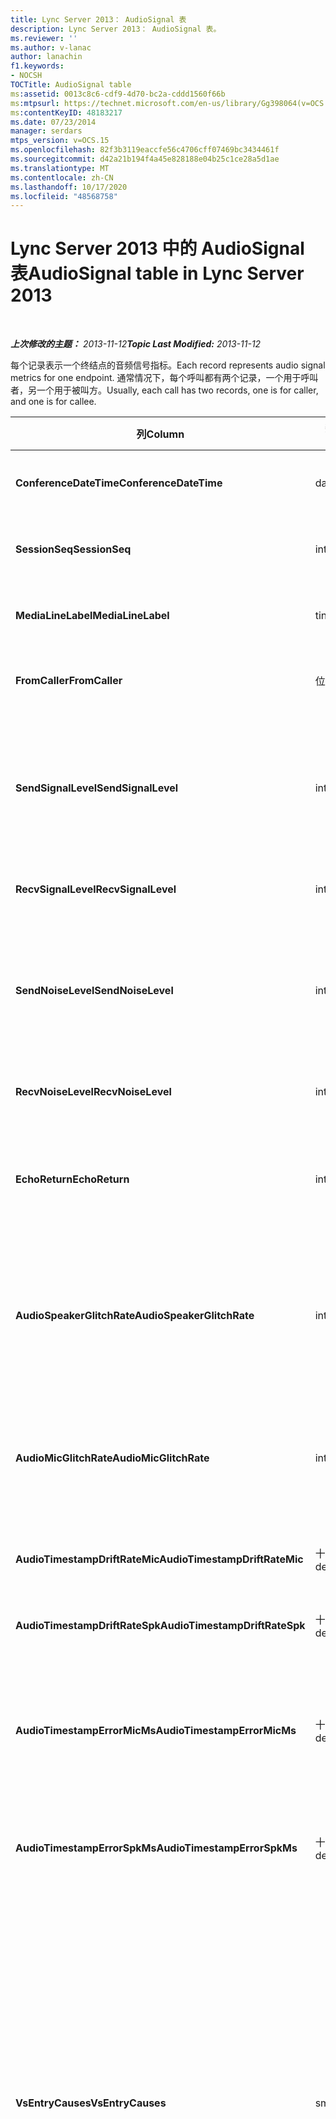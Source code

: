 ```yaml
---
title: Lync Server 2013： AudioSignal 表
description: Lync Server 2013： AudioSignal 表。
ms.reviewer: ''
ms.author: v-lanac
author: lanachin
f1.keywords:
- NOCSH
TOCTitle: AudioSignal table
ms:assetid: 0013c8c6-cdf9-4d70-bc2a-cddd1560f66b
ms:mtpsurl: https://technet.microsoft.com/en-us/library/Gg398064(v=OCS.15)
ms:contentKeyID: 48183217
ms.date: 07/23/2014
manager: serdars
mtps_version: v=OCS.15
ms.openlocfilehash: 82f3b3119eaccfe56c4706cff07469bc3434461f
ms.sourcegitcommit: d42a21b194f4a45e828188e04b25c1ce28a5d1ae
ms.translationtype: MT
ms.contentlocale: zh-CN
ms.lasthandoff: 10/17/2020
ms.locfileid: "48568758"
---
```

# <a name="audiosignal-table-in-lync-server-2013"></a><span data-ttu-id="595de-103">Lync Server 2013 中的 AudioSignal 表</span><span class="sxs-lookup"><span data-stu-id="595de-103">AudioSignal table in Lync Server 2013</span></span>

<div data-xmlns="http://www.w3.org/1999/xhtml">

<div class="topic" data-xmlns="http://www.w3.org/1999/xhtml" data-msxsl="urn:schemas-microsoft-com:xslt" data-cs="https://msdn.microsoft.com/">

<div data-asp="https://msdn2.microsoft.com/asp">



</div>

<div id="mainSection">

<div id="mainBody">

<span> </span>

<span data-ttu-id="595de-104">_**上次修改的主题：** 2013-11-12_</span><span class="sxs-lookup"><span data-stu-id="595de-104">_**Topic Last Modified:** 2013-11-12_</span></span>

<span data-ttu-id="595de-105">每个记录表示一个终结点的音频信号指标。</span><span class="sxs-lookup"><span data-stu-id="595de-105">Each record represents audio signal metrics for one endpoint.</span></span> <span data-ttu-id="595de-106">通常情况下，每个呼叫都有两个记录，一个用于呼叫者，另一个用于被叫方。</span><span class="sxs-lookup"><span data-stu-id="595de-106">Usually, each call has two records, one is for caller, and one is for callee.</span></span>


<table>
<colgroup>
<col style="width: 25%" />
<col style="width: 25%" />
<col style="width: 25%" />
<col style="width: 25%" />
</colgroup>
<thead>
<tr class="header">
<th><span data-ttu-id="595de-107"><strong>列</strong></span><span class="sxs-lookup"><span data-stu-id="595de-107"><strong>Column</strong></span></span></th>
<th><span data-ttu-id="595de-108"><strong>数据类型</strong></span><span class="sxs-lookup"><span data-stu-id="595de-108"><strong>Data Type</strong></span></span></th>
<th><span data-ttu-id="595de-109"><strong>键/索引</strong></span><span class="sxs-lookup"><span data-stu-id="595de-109"><strong>Key/Index</strong></span></span></th>
<th><span data-ttu-id="595de-110"><strong>Details</strong></span><span class="sxs-lookup"><span data-stu-id="595de-110"><strong>Details</strong></span></span></th>
</tr>
</thead>
<tbody>
<tr class="odd">
<td><p><span data-ttu-id="595de-111"><strong>ConferenceDateTime</strong></span><span class="sxs-lookup"><span data-stu-id="595de-111"><strong>ConferenceDateTime</strong></span></span></p></td>
<td><p><span data-ttu-id="595de-112">datetime</span><span class="sxs-lookup"><span data-stu-id="595de-112">datetime</span></span></p></td>
<td><p><span data-ttu-id="595de-113">主</span><span class="sxs-lookup"><span data-stu-id="595de-113">Primary</span></span></p></td>
<td><p><span data-ttu-id="595de-114"><a href="lync-server-2013-medialine-table.md">在 Lync Server 2013 中从 MediaLine 表中</a>引用。</span><span class="sxs-lookup"><span data-stu-id="595de-114">Referenced from the <a href="lync-server-2013-medialine-table.md">MediaLine table in Lync Server 2013</a>.</span></span></p></td>
</tr>
<tr class="even">
<td><p><span data-ttu-id="595de-115"><strong>SessionSeq</strong></span><span class="sxs-lookup"><span data-stu-id="595de-115"><strong>SessionSeq</strong></span></span></p></td>
<td><p><span data-ttu-id="595de-116">int</span><span class="sxs-lookup"><span data-stu-id="595de-116">int</span></span></p></td>
<td><p><span data-ttu-id="595de-117">主</span><span class="sxs-lookup"><span data-stu-id="595de-117">Primary</span></span></p></td>
<td><p><span data-ttu-id="595de-118"><a href="lync-server-2013-medialine-table.md">在 Lync Server 2013 中从 MediaLine 表中</a>引用。</span><span class="sxs-lookup"><span data-stu-id="595de-118">Referenced from the <a href="lync-server-2013-medialine-table.md">MediaLine table in Lync Server 2013</a>.</span></span></p></td>
</tr>
<tr class="odd">
<td><p><span data-ttu-id="595de-119"><strong>MediaLineLabel</strong></span><span class="sxs-lookup"><span data-stu-id="595de-119"><strong>MediaLineLabel</strong></span></span></p></td>
<td><p><span data-ttu-id="595de-120">tinyint</span><span class="sxs-lookup"><span data-stu-id="595de-120">tinyint</span></span></p></td>
<td><p><span data-ttu-id="595de-121">主</span><span class="sxs-lookup"><span data-stu-id="595de-121">Primary</span></span></p></td>
<td><p><span data-ttu-id="595de-122"><a href="lync-server-2013-medialine-table.md">在 Lync Server 2013 中从 MediaLine 表中</a>引用。</span><span class="sxs-lookup"><span data-stu-id="595de-122">Referenced from the <a href="lync-server-2013-medialine-table.md">MediaLine table in Lync Server 2013</a>.</span></span></p></td>
</tr>
<tr class="even">
<td><p><span data-ttu-id="595de-123"><strong>FromCaller</strong></span><span class="sxs-lookup"><span data-stu-id="595de-123"><strong>FromCaller</strong></span></span></p></td>
<td><p><span data-ttu-id="595de-124">位</span><span class="sxs-lookup"><span data-stu-id="595de-124">bit</span></span></p></td>
<td><p><span data-ttu-id="595de-125">主</span><span class="sxs-lookup"><span data-stu-id="595de-125">Primary</span></span></p></td>
<td><p><span data-ttu-id="595de-126">0：被调用方的数据</span><span class="sxs-lookup"><span data-stu-id="595de-126">0: Callee’s data</span></span></p>
<p><span data-ttu-id="595de-127">1：呼叫者的数据</span><span class="sxs-lookup"><span data-stu-id="595de-127">1: Caller’s data</span></span></p></td>
</tr>
<tr class="odd">
<td><p><span data-ttu-id="595de-128"><strong>SendSignalLevel</strong></span><span class="sxs-lookup"><span data-stu-id="595de-128"><strong>SendSignalLevel</strong></span></span></p></td>
<td><p><span data-ttu-id="595de-129">int</span><span class="sxs-lookup"><span data-stu-id="595de-129">int</span></span></p></td>
<td><p> </p></td>
<td><p><span data-ttu-id="595de-130">表示模拟后增益控制音频信号级别。</span><span class="sxs-lookup"><span data-stu-id="595de-130">Represents the Post-Analog Gain Control audio signal level.</span></span> <span data-ttu-id="595de-131">此指标的单位为 dBmo。</span><span class="sxs-lookup"><span data-stu-id="595de-131">The unit for this metric is dBmo.</span></span> <span data-ttu-id="595de-132">为获得可接受的质量，至少应为 30 dBmo。</span><span class="sxs-lookup"><span data-stu-id="595de-132">For acceptable quality, it should be at least 30 dBmo.</span></span> <span data-ttu-id="595de-133">A/V 会议服务器或 IP 电话不报告此指标。</span><span class="sxs-lookup"><span data-stu-id="595de-133">This metric is not reported by the A/V Conferencing Server or IP phones.</span></span></p></td>
</tr>
<tr class="even">
<td><p><span data-ttu-id="595de-134"><strong>RecvSignalLevel</strong></span><span class="sxs-lookup"><span data-stu-id="595de-134"><strong>RecvSignalLevel</strong></span></span></p></td>
<td><p><span data-ttu-id="595de-135">int</span><span class="sxs-lookup"><span data-stu-id="595de-135">int</span></span></p></td>
<td><p> </p></td>
<td><p><span data-ttu-id="595de-136">请参阅 SendSignalLevel。</span><span class="sxs-lookup"><span data-stu-id="595de-136">See SendSignalLevel.</span></span></p></td>
</tr>
<tr class="odd">
<td><p><span data-ttu-id="595de-137"><strong>SendNoiseLevel</strong></span><span class="sxs-lookup"><span data-stu-id="595de-137"><strong>SendNoiseLevel</strong></span></span></p></td>
<td><p><span data-ttu-id="595de-138">int</span><span class="sxs-lookup"><span data-stu-id="595de-138">int</span></span></p></td>
<td><p> </p></td>
<td><p><span data-ttu-id="595de-139">表示模拟后增益控制音频噪音级别。</span><span class="sxs-lookup"><span data-stu-id="595de-139">Represents the Post-Analog Gain Control audio noise level.</span></span> <span data-ttu-id="595de-140">此指标的单位为 dBmo。</span><span class="sxs-lookup"><span data-stu-id="595de-140">The unit for this metric is dBmo.</span></span> <span data-ttu-id="595de-141">为获得可接受的质量，它应小于 35 dBmo。</span><span class="sxs-lookup"><span data-stu-id="595de-141">For acceptable quality, it should be less than 35 dBmo.</span></span> <span data-ttu-id="595de-142">A/V 会议服务器或 IP 电话不报告此指标。</span><span class="sxs-lookup"><span data-stu-id="595de-142">This metric is not reported by the A/V Conferencing Server or IP phones.</span></span></p></td>
</tr>
<tr class="even">
<td><p><span data-ttu-id="595de-143"><strong>RecvNoiseLevel</strong></span><span class="sxs-lookup"><span data-stu-id="595de-143"><strong>RecvNoiseLevel</strong></span></span></p></td>
<td><p><span data-ttu-id="595de-144">int</span><span class="sxs-lookup"><span data-stu-id="595de-144">int</span></span></p></td>
<td><p> </p></td>
<td><p><span data-ttu-id="595de-145">请参阅 SendNoiseLevel。</span><span class="sxs-lookup"><span data-stu-id="595de-145">See SendNoiseLevel.</span></span></p></td>
</tr>
<tr class="odd">
<td><p><span data-ttu-id="595de-146"><strong>EchoReturn</strong></span><span class="sxs-lookup"><span data-stu-id="595de-146"><strong>EchoReturn</strong></span></span></p></td>
<td><p><span data-ttu-id="595de-147">int</span><span class="sxs-lookup"><span data-stu-id="595de-147">int</span></span></p></td>
<td><p> </p></td>
<td><p><span data-ttu-id="595de-148">回显返回丢失增强指标。</span><span class="sxs-lookup"><span data-stu-id="595de-148">Echo Return Loss Enhancement metric.</span></span> <span data-ttu-id="595de-149">此指标的单位为 dB。</span><span class="sxs-lookup"><span data-stu-id="595de-149">The unit for this metric is dB.</span></span> <span data-ttu-id="595de-150">值越低表示回显越少。</span><span class="sxs-lookup"><span data-stu-id="595de-150">Lower values represent less echo.</span></span> <span data-ttu-id="595de-151">A/V 会议服务器或 IP 电话不报告此指标。</span><span class="sxs-lookup"><span data-stu-id="595de-151">This metric is not reported by the A/V Conferencing Server or IP phones.</span></span></p></td>
</tr>
<tr class="even">
<td><p><span data-ttu-id="595de-152"><strong>AudioSpeakerGlitchRate</strong></span><span class="sxs-lookup"><span data-stu-id="595de-152"><strong>AudioSpeakerGlitchRate</strong></span></span></p></td>
<td><p><span data-ttu-id="595de-153">int</span><span class="sxs-lookup"><span data-stu-id="595de-153">int</span></span></p></td>
<td><p> </p></td>
<td><p><span data-ttu-id="595de-154">扬声器呈现的每5分钟平均故障。</span><span class="sxs-lookup"><span data-stu-id="595de-154">Average glitches per five minutes for the loudspeaker rendering.</span></span> <span data-ttu-id="595de-155">为了获得较高的质量，这应小于每五分钟一次。</span><span class="sxs-lookup"><span data-stu-id="595de-155">For good quality, this should be less than one per five minutes.</span></span> <span data-ttu-id="595de-156">不是由 A/V 会议服务器、中介服务器或 IP 电话报告。</span><span class="sxs-lookup"><span data-stu-id="595de-156">Not reported by A/V Conferencing Servers, Mediation Servers, or IP phones.</span></span></p></td>
</tr>
<tr class="odd">
<td><p><span data-ttu-id="595de-157"><strong>AudioMicGlitchRate</strong></span><span class="sxs-lookup"><span data-stu-id="595de-157"><strong>AudioMicGlitchRate</strong></span></span></p></td>
<td><p><span data-ttu-id="595de-158">int</span><span class="sxs-lookup"><span data-stu-id="595de-158">int</span></span></p></td>
<td><p> </p></td>
<td><p><span data-ttu-id="595de-159">麦克风捕获每5分钟的平均故障。</span><span class="sxs-lookup"><span data-stu-id="595de-159">Average glitches per five minutes for the microphone capture.</span></span> <span data-ttu-id="595de-160">若要获得较高的质量，这应小于每5分钟一次。</span><span class="sxs-lookup"><span data-stu-id="595de-160">For good quality this should be less than one per five minutes.</span></span> <span data-ttu-id="595de-161">不是由 A/V 会议服务器、中介服务器或 IP 电话报告。</span><span class="sxs-lookup"><span data-stu-id="595de-161">Not reported by A/V Conferencing Servers, Mediation Servers, or IP phones.</span></span></p></td>
</tr>
<tr class="even">
<td><p><span data-ttu-id="595de-162"><strong>AudioTimestampDriftRateMic</strong></span><span class="sxs-lookup"><span data-stu-id="595de-162"><strong>AudioTimestampDriftRateMic</strong></span></span></p></td>
<td><p><span data-ttu-id="595de-163">十进制 (9，2) </span><span class="sxs-lookup"><span data-stu-id="595de-163">decimal(9,2)</span></span></p></td>
<td><p> </p></td>
<td><p><span data-ttu-id="595de-164">麦克风设备时钟相对于 CPU 时钟的速度偏移速率。</span><span class="sxs-lookup"><span data-stu-id="595de-164">Microphone device clock drift rate, relative to CPU clock.</span></span></p></td>
</tr>
<tr class="odd">
<td><p><span data-ttu-id="595de-165"><strong>AudioTimestampDriftRateSpk</strong></span><span class="sxs-lookup"><span data-stu-id="595de-165"><strong>AudioTimestampDriftRateSpk</strong></span></span></p></td>
<td><p><span data-ttu-id="595de-166">十进制 (9，2) </span><span class="sxs-lookup"><span data-stu-id="595de-166">decimal(9,2)</span></span></p></td>
<td><p> </p></td>
<td><p><span data-ttu-id="595de-167">扬声器设备时钟相对于 CPU 时钟的速度偏移速率。</span><span class="sxs-lookup"><span data-stu-id="595de-167">Speaker device clock drift rate, relative to CPU clock.</span></span></p></td>
</tr>
<tr class="even">
<td><p><span data-ttu-id="595de-168"><strong>AudioTimestampErrorMicMs</strong></span><span class="sxs-lookup"><span data-stu-id="595de-168"><strong>AudioTimestampErrorMicMs</strong></span></span></p></td>
<td><p><span data-ttu-id="595de-169">十进制 (9，2) </span><span class="sxs-lookup"><span data-stu-id="595de-169">decimal(9,2)</span></span></p></td>
<td><p> </p></td>
<td><p><span data-ttu-id="595de-170">扬声器设备时钟相对于 CPU 时钟的速度偏移速率。</span><span class="sxs-lookup"><span data-stu-id="595de-170">Speaker device clock drift rate, relative to CPU clock.</span></span></p>
<p><span data-ttu-id="595de-171">呼叫的最后20秒内的麦克风捕获流的平均时间戳错误（以毫秒为单位）。</span><span class="sxs-lookup"><span data-stu-id="595de-171">Average microphone capture stream time stamp error, in milliseconds, in the last 20 seconds of the call.</span></span></p></td>
</tr>
<tr class="odd">
<td><p><span data-ttu-id="595de-172"><strong>AudioTimestampErrorSpkMs</strong></span><span class="sxs-lookup"><span data-stu-id="595de-172"><strong>AudioTimestampErrorSpkMs</strong></span></span></p></td>
<td><p><span data-ttu-id="595de-173">十进制 (9，2) </span><span class="sxs-lookup"><span data-stu-id="595de-173">decimal(9,2)</span></span></p></td>
<td><p> </p></td>
<td><p><span data-ttu-id="595de-174">平均扬声器在呼叫的最后20秒内呈现流时间戳错误（以毫秒为单位）。</span><span class="sxs-lookup"><span data-stu-id="595de-174">Average speaker render stream time stamp error, in milliseconds, in the last 20 seconds of the call.</span></span></p></td>
</tr>
<tr class="even">
<td><p><span data-ttu-id="595de-175"><strong>VsEntryCauses</strong></span><span class="sxs-lookup"><span data-stu-id="595de-175"><strong>VsEntryCauses</strong></span></span></p></td>
<td><p><span data-ttu-id="595de-176">smallint</span><span class="sxs-lookup"><span data-stu-id="595de-176">smallint</span></span></p></td>
<td><p> </p></td>
<td><p><span data-ttu-id="595de-177">Voice switch 是一个半双工模式，具有更低的中断能力。</span><span class="sxs-lookup"><span data-stu-id="595de-177">Voice switch is a half-duplex mode with reduced interruption ability.</span></span> <span data-ttu-id="595de-178">语音切换条目的原因：</span><span class="sxs-lookup"><span data-stu-id="595de-178">Causes of voice switch entry:</span></span></p>
<p><span data-ttu-id="595de-179">ENTER_VS_BADTS 0x01</span><span class="sxs-lookup"><span data-stu-id="595de-179">ENTER_VS_BADTS 0x01</span></span></p>
<p><span data-ttu-id="595de-180">ENTER_VS_ECHO 0x02</span><span class="sxs-lookup"><span data-stu-id="595de-180">ENTER_VS_ECHO 0x02</span></span></p>
<p><span data-ttu-id="595de-181">ENTER_VS_FORCEORCONVERGENCE 0x04</span><span class="sxs-lookup"><span data-stu-id="595de-181">ENTER_VS_FORCEORCONVERGENCE 0x04</span></span></p>
<p><span data-ttu-id="595de-182">ENTER_VS_DNLP 0x08</span><span class="sxs-lookup"><span data-stu-id="595de-182">ENTER_VS_DNLP 0x08</span></span></p>
<p><span data-ttu-id="595de-183">原因可能是这些独立原因的组合。</span><span class="sxs-lookup"><span data-stu-id="595de-183">The cause can be a combination of those individual causes.</span></span> <span data-ttu-id="595de-184">仅可通过 regkey 为测试目的启用 ENTER_VS_FORCEORCONVERGENCE。</span><span class="sxs-lookup"><span data-stu-id="595de-184">ENTER_VS_FORCEORCONVERGENCE can only be enabled by regkey for test purpose.</span></span></p>
<p><span data-ttu-id="595de-185">此列的数据类型在 Microsoft Lync Server 2013 中已更改。</span><span class="sxs-lookup"><span data-stu-id="595de-185">The data type for this column was changed in Microsoft Lync Server 2013.</span></span></p></td>
</tr>
<tr class="odd">
<td><p><span data-ttu-id="595de-186"><strong>EchoEventCauses</strong></span><span class="sxs-lookup"><span data-stu-id="595de-186"><strong>EchoEventCauses</strong></span></span></p></td>
<td><p><span data-ttu-id="595de-187">tinyint</span><span class="sxs-lookup"><span data-stu-id="595de-187">tinyint</span></span></p></td>
<td><p> </p></td>
<td><p><span data-ttu-id="595de-188">Echo 事件的原因：</span><span class="sxs-lookup"><span data-stu-id="595de-188">Causes of an echo event:</span></span></p>
<p><span data-ttu-id="595de-189">ECHO_EVENT_BAD_TIMESTAMP 0x01</span><span class="sxs-lookup"><span data-stu-id="595de-189">ECHO_EVENT_BAD_TIMESTAMP 0x01</span></span></p>
<p><span data-ttu-id="595de-190">ECHO_EVENT_POSTAEC_ECHO 0x02</span><span class="sxs-lookup"><span data-stu-id="595de-190">ECHO_EVENT_POSTAEC_ECHO 0x02</span></span></p>
<p><span data-ttu-id="595de-191">ECHO_EVENT_ANLP 0x04</span><span class="sxs-lookup"><span data-stu-id="595de-191">ECHO_EVENT_ANLP 0x04</span></span></p>
<p><span data-ttu-id="595de-192">ECHO_EVENT_DNLP 0x08</span><span class="sxs-lookup"><span data-stu-id="595de-192">ECHO_EVENT_DNLP 0x08</span></span></p>
<p><span data-ttu-id="595de-193">ECHO_EVENT_MIC_CLIPPING 0x10</span><span class="sxs-lookup"><span data-stu-id="595de-193">ECHO_EVENT_MIC_CLIPPING 0x10</span></span></p>
<p><span data-ttu-id="595de-194">ECHO_EVENT_BAD_STATE 0x20</span><span class="sxs-lookup"><span data-stu-id="595de-194">ECHO_EVENT_BAD_STATE 0x20</span></span></p>
<p><span data-ttu-id="595de-195">原因可能是这些独立原因的组合。</span><span class="sxs-lookup"><span data-stu-id="595de-195">The cause can be a combination of those individual causes.</span></span></p></td>
</tr>
<tr class="even">
<td><p><span data-ttu-id="595de-196"><strong>EchoPercentMicIn</strong></span><span class="sxs-lookup"><span data-stu-id="595de-196"><strong>EchoPercentMicIn</strong></span></span></p></td>
<td><p><span data-ttu-id="595de-197">十进制 (5、2) </span><span class="sxs-lookup"><span data-stu-id="595de-197">decimal(5,2)</span></span></p></td>
<td><p> </p></td>
<td><p><span data-ttu-id="595de-198">在麦克风捕获流中检测到回显的时间的百分比。</span><span class="sxs-lookup"><span data-stu-id="595de-198">Percentage of time when echo was detected in the microphone capture stream.</span></span> <span data-ttu-id="595de-199">通常情况下，耳机或话机的值较低，对于扬声器电话或独立扬声器，值较高。</span><span class="sxs-lookup"><span data-stu-id="595de-199">Typically, values are low for headsets or handsets, and higher for speaker phones or stand-alone speakers.</span></span> <span data-ttu-id="595de-200">对于支持板载音频回声取消的设备，高值表示回显泄漏。</span><span class="sxs-lookup"><span data-stu-id="595de-200">For devices that support on-board acoustic echo cancellation, high values indicate echo leak.</span></span> <span data-ttu-id="595de-201">对于其他设备，不应使用此指标来评估设备质量。</span><span class="sxs-lookup"><span data-stu-id="595de-201">For other devices, this metric should not be used to evaluate device quality.</span></span></p></td>
</tr>
<tr class="odd">
<td><p><span data-ttu-id="595de-202"><strong>EchoPercentSend</strong></span><span class="sxs-lookup"><span data-stu-id="595de-202"><strong>EchoPercentSend</strong></span></span></p></td>
<td><p><span data-ttu-id="595de-203">十进制 (5、2) </span><span class="sxs-lookup"><span data-stu-id="595de-203">decimal(5,2)</span></span></p></td>
<td></td>
<td><p><span data-ttu-id="595de-204">在发送的流中检测到回显的时间的百分比。</span><span class="sxs-lookup"><span data-stu-id="595de-204">Percentage of time when echo is detected in sent stream.</span></span> <span data-ttu-id="595de-205">发送流中的高回显百分比指示回声泄漏。</span><span class="sxs-lookup"><span data-stu-id="595de-205">High echo percentage in send streams an indication of echo leak.</span></span></p></td>
</tr>
<tr class="even">
<td><p><span data-ttu-id="595de-206"><strong>RxAGCSignalLevel</strong></span><span class="sxs-lookup"><span data-stu-id="595de-206"><strong>RxAGCSignalLevel</strong></span></span></p></td>
<td><p><span data-ttu-id="595de-207">int</span><span class="sxs-lookup"><span data-stu-id="595de-207">int</span></span></p></td>
<td><p> </p></td>
<td><p><span data-ttu-id="595de-208">从网关在中介服务器上接收到的信号级别;这仅适用于中介服务器。</span><span class="sxs-lookup"><span data-stu-id="595de-208">Received signal level on the Mediation Server from the Gateway; this applies only to the Mediation Server.</span></span> <span data-ttu-id="595de-209">此指标的单位为 dBoV。</span><span class="sxs-lookup"><span data-stu-id="595de-209">The unit of this metric is dBoV.</span></span> <span data-ttu-id="595de-210">为了获得良好的质量，可接受范围应为 [-30 至-18] dBoV。</span><span class="sxs-lookup"><span data-stu-id="595de-210">For good quality, the acceptable range should be [-30 to -18] dBoV.</span></span></p></td>
</tr>
<tr class="odd">
<td><p><span data-ttu-id="595de-211"><strong>RxAGCNoiseLevel</strong></span><span class="sxs-lookup"><span data-stu-id="595de-211"><strong>RxAGCNoiseLevel</strong></span></span></p></td>
<td><p><span data-ttu-id="595de-212">int</span><span class="sxs-lookup"><span data-stu-id="595de-212">int</span></span></p></td>
<td><p> </p></td>
<td><p><span data-ttu-id="595de-213">从网关在中介服务器上接收到的信号级别。</span><span class="sxs-lookup"><span data-stu-id="595de-213">Received signal level on the Mediation Server from the Gateway.</span></span> <span data-ttu-id="595de-214">这仅适用于中介服务器。</span><span class="sxs-lookup"><span data-stu-id="595de-214">This applies only to the Mediation Server.</span></span> <span data-ttu-id="595de-215">此指标的单位为 dBoV。</span><span class="sxs-lookup"><span data-stu-id="595de-215">The unit of this metric is dBoV.</span></span> <span data-ttu-id="595de-216">为了获得良好的质量，可接受的范围应小于-50 dBoV。</span><span class="sxs-lookup"><span data-stu-id="595de-216">For good quality, the acceptable range should be less than -50 dBoV.</span></span></p></td>
</tr>
<tr class="even">
<td><p><span data-ttu-id="595de-217"><strong>RxAvgAGCGain</strong></span><span class="sxs-lookup"><span data-stu-id="595de-217"><strong>RxAvgAGCGain</strong></span></span></p></td>
<td><p><span data-ttu-id="595de-218">int</span><span class="sxs-lookup"><span data-stu-id="595de-218">int</span></span></p></td>
<td><p> </p></td>
<td><p><span data-ttu-id="595de-219">中介服务器端 (AGC) 的自动增益控制。</span><span class="sxs-lookup"><span data-stu-id="595de-219">Automatic gain control (AGC) on the Mediation Server side.</span></span></p></td>
</tr>
<tr class="odd">
<td><p><span data-ttu-id="595de-220"><strong>InitialSignalLevelRMS</strong></span><span class="sxs-lookup"><span data-stu-id="595de-220"><strong>InitialSignalLevelRMS</strong></span></span></p></td>
<td><p><span data-ttu-id="595de-221">float</span><span class="sxs-lookup"><span data-stu-id="595de-221">float</span></span></p></td>
<td><p> </p></td>
<td><p><span data-ttu-id="595de-222">最高为呼叫的前30秒的传入信号的根平均平方 (RMS) 。</span><span class="sxs-lookup"><span data-stu-id="595de-222">The root mean square (RMS) of the incoming signal of up to the first 30 seconds of the call.</span></span></p></td>
</tr>
<tr class="even">
<td><p><span data-ttu-id="595de-223"><strong>RecvSignalLevelCh1</strong></span><span class="sxs-lookup"><span data-stu-id="595de-223"><strong>RecvSignalLevelCh1</strong></span></span></p></td>
<td><p><span data-ttu-id="595de-224">int</span><span class="sxs-lookup"><span data-stu-id="595de-224">int</span></span></p></td>
<td></td>
<td><p><span data-ttu-id="595de-225">通道1上接收的信号级别。</span><span class="sxs-lookup"><span data-stu-id="595de-225">Signal level as received on channel 1.</span></span></p>
<p><span data-ttu-id="595de-226">本专栏是在 Microsoft Lync Server 2013 中引入的。</span><span class="sxs-lookup"><span data-stu-id="595de-226">This column was introduced in Microsoft Lync Server 2013.</span></span></p></td>
</tr>
<tr class="odd">
<td><p><span data-ttu-id="595de-227"><strong>RecvSignalLevelCh2</strong></span><span class="sxs-lookup"><span data-stu-id="595de-227"><strong>RecvSignalLevelCh2</strong></span></span></p></td>
<td><p><span data-ttu-id="595de-228">int</span><span class="sxs-lookup"><span data-stu-id="595de-228">int</span></span></p></td>
<td></td>
<td><p><span data-ttu-id="595de-229">通道2上接收的信号级别。</span><span class="sxs-lookup"><span data-stu-id="595de-229">Signal level as received on channel 2.</span></span></p>
<p><span data-ttu-id="595de-230">本专栏是在 Microsoft Lync Server 2013 中引入的。</span><span class="sxs-lookup"><span data-stu-id="595de-230">This column was introduced in Microsoft Lync Server 2013.</span></span></p></td>
</tr>
<tr class="even">
<td><p><span data-ttu-id="595de-231"><strong>RecvNoiseLevelCh1</strong></span><span class="sxs-lookup"><span data-stu-id="595de-231"><strong>RecvNoiseLevelCh1</strong></span></span></p></td>
<td><p><span data-ttu-id="595de-232">int</span><span class="sxs-lookup"><span data-stu-id="595de-232">int</span></span></p></td>
<td></td>
<td><p><span data-ttu-id="595de-233">频道1上接收的噪音水平。</span><span class="sxs-lookup"><span data-stu-id="595de-233">Noise level as received on channel 1.</span></span></p>
<p><span data-ttu-id="595de-234">本专栏是在 Microsoft Lync Server 2013 中引入的。</span><span class="sxs-lookup"><span data-stu-id="595de-234">This column was introduced in Microsoft Lync Server 2013.</span></span></p></td>
</tr>
<tr class="odd">
<td><p><span data-ttu-id="595de-235"><strong>RecvNoiseLevelCh2</strong></span><span class="sxs-lookup"><span data-stu-id="595de-235"><strong>RecvNoiseLevelCh2</strong></span></span></p></td>
<td><p><span data-ttu-id="595de-236">int</span><span class="sxs-lookup"><span data-stu-id="595de-236">int</span></span></p></td>
<td></td>
<td><p><span data-ttu-id="595de-237">频道2上接收的噪音水平。</span><span class="sxs-lookup"><span data-stu-id="595de-237">Noise level as received on channel 2.</span></span></p>
<p><span data-ttu-id="595de-238">本专栏是在 Microsoft Lync Server 2013 中引入的。</span><span class="sxs-lookup"><span data-stu-id="595de-238">This column was introduced in Microsoft Lync Server 2013.</span></span></p></td>
</tr>
<tr class="even">
<td><p><span data-ttu-id="595de-239"><strong>SendSignalLevelCh1</strong></span><span class="sxs-lookup"><span data-stu-id="595de-239"><strong>SendSignalLevelCh1</strong></span></span></p></td>
<td><p><span data-ttu-id="595de-240">int</span><span class="sxs-lookup"><span data-stu-id="595de-240">int</span></span></p></td>
<td></td>
<td><p><span data-ttu-id="595de-241">通道1上发送的信号级别。</span><span class="sxs-lookup"><span data-stu-id="595de-241">Signal level as sent on channel 1.</span></span></p>
<p><span data-ttu-id="595de-242">本专栏是在 Microsoft Lync Server 2013 中引入的。</span><span class="sxs-lookup"><span data-stu-id="595de-242">This column was introduced in Microsoft Lync Server 2013.</span></span></p></td>
</tr>
<tr class="odd">
<td><p><span data-ttu-id="595de-243"><strong>SendSignalLevelCh2</strong></span><span class="sxs-lookup"><span data-stu-id="595de-243"><strong>SendSignalLevelCh2</strong></span></span></p></td>
<td><p><span data-ttu-id="595de-244">int</span><span class="sxs-lookup"><span data-stu-id="595de-244">int</span></span></p></td>
<td></td>
<td><p><span data-ttu-id="595de-245">通道2上发送的信号级别。</span><span class="sxs-lookup"><span data-stu-id="595de-245">Signal level as sent on channel 2.</span></span></p>
<p><span data-ttu-id="595de-246">本专栏是在 Microsoft Lync Server 2013 中引入的。</span><span class="sxs-lookup"><span data-stu-id="595de-246">This column was introduced in Microsoft Lync Server 2013.</span></span></p></td>
</tr>
<tr class="even">
<td><p><span data-ttu-id="595de-247"><strong>SendNoiseLevelCh1</strong></span><span class="sxs-lookup"><span data-stu-id="595de-247"><strong>SendNoiseLevelCh1</strong></span></span></p></td>
<td><p><span data-ttu-id="595de-248">int</span><span class="sxs-lookup"><span data-stu-id="595de-248">int</span></span></p></td>
<td></td>
<td><p><span data-ttu-id="595de-249">频道1上发送的噪音水平。</span><span class="sxs-lookup"><span data-stu-id="595de-249">Noise level as sent on channel 1.</span></span></p>
<p><span data-ttu-id="595de-250">本专栏是在 Microsoft Lync Server 2013 中引入的。</span><span class="sxs-lookup"><span data-stu-id="595de-250">This column was introduced in Microsoft Lync Server 2013.</span></span></p></td>
</tr>
<tr class="odd">
<td><p><span data-ttu-id="595de-251"><strong>SendNoiseLevelCh2</strong></span><span class="sxs-lookup"><span data-stu-id="595de-251"><strong>SendNoiseLevelCh2</strong></span></span></p></td>
<td><p><span data-ttu-id="595de-252">int</span><span class="sxs-lookup"><span data-stu-id="595de-252">int</span></span></p></td>
<td></td>
<td><p><span data-ttu-id="595de-253">频道2上发送的噪音水平。</span><span class="sxs-lookup"><span data-stu-id="595de-253">Noise level as sent on channel 2.</span></span></p>
<p><span data-ttu-id="595de-254">本专栏是在 Microsoft Lync Server 2013 中引入的。</span><span class="sxs-lookup"><span data-stu-id="595de-254">This column was introduced in Microsoft Lync Server 2013.</span></span></p></td>
</tr>
</tbody>
</table>


</div>

<span> </span>

</div>

</div>

</div>

